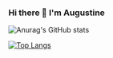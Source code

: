 ### Hi there 👋 I'm Augustine

![Anurag's GitHub stats](https://github-readme-stats.vercel.app/api?username=steentoons&show_icons=true&theme=radical)

[![Top Langs](https://github-readme-stats.vercel.app/api/top-langs/?username=anuraghazra&layout=compact)](https://github.com/anuraghazra/github-readme-stats)
